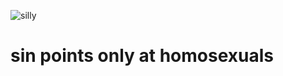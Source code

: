![silly](https://github.com/user-attachments/assets/ccbda165-70c4-49ca-911c-9821817a046a)
# sin points only at homosexuals
